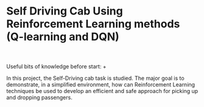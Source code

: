 # Self Driving Cab Using Reinforcement Learning methods (Q-learning and DQN)
<br /><br />
Useful bits of knowledge before start:
+  



In this project, the Self-Driving cab task is studied.  The major goal is to demonstrate, in a simplified environment, how can Reinforcement Learning techniques be used to develop an efficient  and  safe  approach  for  picking  up  and  dropping  passengers.
